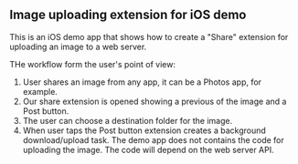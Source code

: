 ## Image uploading extension for iOS demo

This is an iOS demo app that shows how to create a "Share" extension for uploading an image to a web server.

THe workflow form the user's point of view:

1. User shares an image from any app, it can be a Photos app, for example.
1. Our share extension is opened showing a previous of the image and a Post button.
1. The user can choose a destination folder for the image.
1. When user taps the Post button extension creates a background download/upload task. The demo app does not contains the code for uploading the image. The code will depend on the web server API.